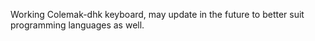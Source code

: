 Working Colemak-dhk keyboard, may update in the future to better suit programming languages as well.
